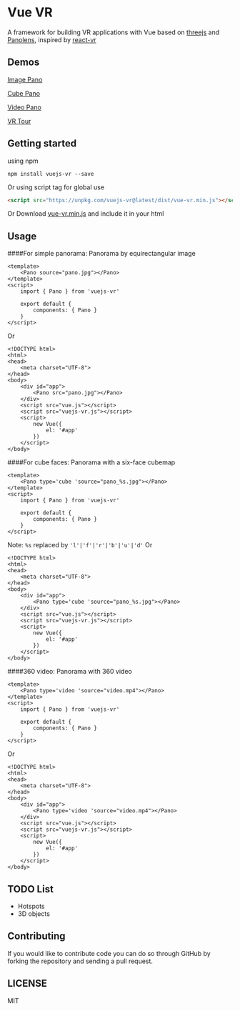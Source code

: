# Vue VR
A framework for building VR applications with Vue
based on [threejs](https://threejs.org/) and [Panolens](https://pchen66.github.io/Panolens/), inspired by [react-vr](https://github.com/facebook/react-vr)

## Demos
[Image Pano](https://imudin.github.io/vue-vr/#/demo-pano)

[Cube Pano](https://imudin.github.io/vue-vr/#/demo-cube-pano)

[Video Pano](https://imudin.github.io/vue-vr/#/demo-video-pano)

[VR Tour](https://imudin.github.io/vue-vr/#/demo-tour)

## Getting started
using npm
```
npm install vuejs-vr --save
```
Or using script tag for global use
```html
<script src="https://unpkg.com/vuejs-vr@latest/dist/vue-vr.min.js"></script>
```

Or Download <a href="https://unpkg.com/vuejs-vr@latest/dist/vue-vr.min.js">vue-vr.min.js</a> and include it in your html

## Usage

####For simple panorama:
Panorama by equirectangular image
```vue
<template>
    <Pano source="pano.jpg"></Pano>
</template>
<script>
    import { Pano } from 'vuejs-vr'

    export default {
        components: { Pano }
    }
</script>
```
Or
```vue
<!DOCTYPE html>
<html>
<head>
    <meta charset="UTF-8">
</head>
<body>
    <div id="app">
        <Pano src="pano.jpg"></Pano>
    </div>
    <script src="vue.js"></script>
    <script src="vuejs-vr.js"></script>
    <script>
        new Vue({
            el: '#app'
        })
    </script>
</body>
```


####For cube faces:
Panorama with a six-face cubemap
```vue
<template>
    <Pano type='cube 'source="pano_%s.jpg"></Pano>
</template>
<script>
    import { Pano } from 'vuejs-vr'

    export default {
        components: { Pano }
    }
</script>
```
Note: `%s` replaced by `'l'|'f'|'r'|'b'|'u'|'d'`
Or
```vue
<!DOCTYPE html>
<html>
<head>
    <meta charset="UTF-8">
</head>
<body>
    <div id="app">
        <Pano type='cube 'source="pano_%s.jpg"></Pano>
    </div>
    <script src="vue.js"></script>
    <script src="vuejs-vr.js"></script>
    <script>
        new Vue({
            el: '#app'
        })
    </script>
</body>
```



####360 video:
Panorama with 360 video
```vue
<template>
    <Pano type='video 'source="video.mp4"></Pano>
</template>
<script>
    import { Pano } from 'vuejs-vr'

    export default {
        components: { Pano }
    }
</script>
```
Or
```vue
<!DOCTYPE html>
<html>
<head>
    <meta charset="UTF-8">
</head>
<body>
    <div id="app">
        <Pano type='video 'source="video.mp4"></Pano>
    </div>
    <script src="vue.js"></script>
    <script src="vuejs-vr.js"></script>
    <script>
        new Vue({
            el: '#app'
        })
    </script>
</body>
```

## TODO List
* Hotspots
* 3D objects

## Contributing
If you would like to contribute code you can do so through GitHub by forking the repository and sending a pull request.

## LICENSE
MIT